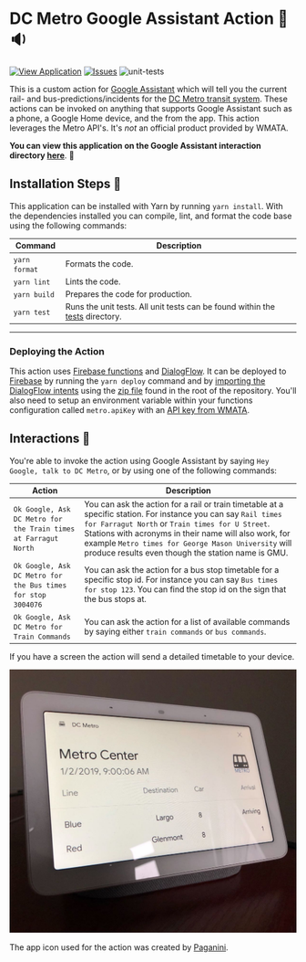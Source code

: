 # DC Metro Google Assistant Action 🚉 🔉

[![View Application](https://img.shields.io/badge/view-application-blue.svg)](https://assistant.google.com/services/a/uid/000000c72972063a?hl=en-US
) [![Issues](https://img.shields.io/github/issues/JamesIves/dc-metro-google-assistant-action.svg)](https://github.com/JamesIves/dc-metro-google-assistant-action/issues) ![unit-tests](https://github.com/JamesIves/dc-metro-google-assistant-action/workflows/unit-tests/badge.svg?branch=master)

This is a custom action for [Google Assistant](https://assistant.google.com/) which will tell you the current rail- and bus-predictions/incidents for the [DC Metro transit system](https://www.wmata.com/). These actions can be invoked on anything that supports Google Assistant such as a phone, a Google Home device, and the from the app. This action leverages the Metro API's. It's _not_ an official product provided by WMATA.

**You can view this application on the Google Assistant interaction directory [here](https://assistant.google.com/services/a/uid/000000c72972063a?hl=en-US)**. 📡

## Installation Steps 💽
This application can be installed with Yarn by running `yarn install`. With the dependencies installed you can compile, lint, and format the code base using the following commands:

| Command | Description |
| ------------- | ------------- |
| `yarn format` | Formats the code. |
| `yarn lint` | Lints the code. |
| `yarn build` | Prepares the code for production. |
| `yarn test` | Runs the unit tests. All unit tests can be found within the [tests](functions/src/tests) directory. |

---

### Deploying the Action
This action uses [Firebase functions](https://firebase.google.com/docs/functions/) and [DialogFlow](https://dialogflow.com/). It can be deployed to [Firebase](https://firebase.google.com/) by running the `yarn deploy` command and by [importing the DialogFlow intents](https://dialogflow.com/docs/agents/export-import-restore) using the [zip file](DC-Metro.zip) found in the root of the repository. You'll also need to setup an environment variable within your functions configuration called `metro.apiKey` with an [API key from WMATA](https://developer.wmata.com/).


## Interactions 💬
You're able to invoke the action using Google Assistant by saying `Hey Google, talk to DC Metro`, or by using one of the following commands:

| Action | Description |
| ------------- | ------------- |
| `Ok Google, Ask DC Metro for the Train times at Farragut North`  | You can ask the action for a rail or train timetable at a specific station. For instance you can say `Rail times for Farragut North` or `Train times for U Street`. Stations with acronyms in their name will also work, for example `Metro times for George Mason University` will produce results even though the station name is GMU. |
| `Ok Google, Ask DC Metro for the Bus times for stop 3004076`  | You can ask the action for a bus stop timetable for a specific stop id. For instance you can say `Bus times for stop 123`. You can find the stop id on the sign that the bus stops at. |
| `Ok Google, Ask DC Metro for Train Commands`  | You can ask the action for a list of available commands by saying either `train commands` or `bus commands`.  |

If you have a screen the action will send a detailed timetable to your device.

![Screenshot](assets/screenshot.jpg)

The app icon used for the action was created by [Paganini](https://twitter.com/PaganiniArt).
